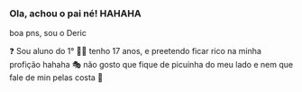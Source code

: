 ### Ola,  achou o pai né! HAHAHA

boa pns, sou o Deric

 ❓ Sou aluno do 1° 
 😶‍🌫️ tenho 17 anos, e preetendo ficar rico na minha profição hahaha
 🎭 não gosto que fique de picuinha do meu lado e nem que fale de min pelas costa 
 🐻 

